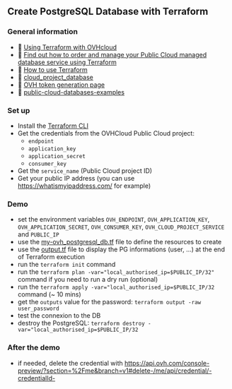 ## Create PostgreSQL Database with Terraform

### General information
 - 🔗 [Using Terraform with OVHcloud](https://help.ovhcloud.com/csm/fr-terraform-at-ovhcloud?id=kb_article_view&sysparm_article=KB0054776)
 - 🔗 [Find out how to order and manage your Public Cloud managed database service using Terraform ](https://help.ovhcloud.com/csm/fr-public-cloud-databases-order-terraform?id=kb_article_view&sysparm_article=KB0048840)  
 - 🔗 [How to use Terraform](https://help.ovhcloud.com/csm/en-gb-public-cloud-compute-terraform?id=kb_article_view&sysparm_article=KB0050787)
 - 🔗 [cloud_project_database](https://registry.terraform.io/providers/ovh/ovh/latest/docs/resources/cloud_project_database)
 - 🔗 [OVH token generation page](https://www.ovh.com/auth/api/createToken?GET=/*&POST=/*&PUT=/*&DELETE=/*)
 - 🔗 [public-cloud-databases-examples](https://github.com/ovh/public-cloud-databases-examples)

### Set up
  - Install the [Terraform CLI](https://www.terraform.io/downloads.html)
  - Get the credentials from the OVHCloud Public Cloud project:
    - `endpoint`
    - `application_key`
    - `application_secret`
    - `consumer_key`
  - Get the `service_name` (Public Cloud project ID)
  - Get your public IP address (you can use https://whatismyipaddress.com/ for example)

### Demo
  - set the environment variables `OVH_ENDPOINT`, `OVH_APPLICATION_KEY`, `OVH_APPLICATION_SECRET`, `OVH_CONSUMER_KEY`, `OVH_CLOUD_PROJECT_SERVICE` and `PUBLIC_IP`
  - use the [my-ovh_postgresql_db.tf](my-ovh_postgresql_db.tf) file to define the resources to create
  - use the [output.tf](output.tf) file to display the PG informations (user, ...) at the end of Terraform execution
  - run the `terraform init` command
  - run the `terraform plan -var="local_authorised_ip=$PUBLIC_IP/32"` command if you need to run a dry run (optional) 
  - run the `terraform apply -var="local_authorised_ip=$PUBLIC_IP/32` command (~ 10 mins)
  - get the `outputs` value for the password: `terraform output -raw user_password`
  - test the connexion to the DB
  - destroy the PostgreSQL: `terraform destroy -var="local_authorised_ip=$PUBLIC_IP/32`


### After the demo
  - if needed, delete the credential with https://api.ovh.com/console-preview/?section=%2Fme&branch=v1#delete-/me/api/credential/-credentialId-